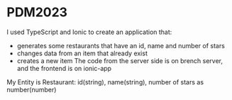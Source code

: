 # PDM2023
I used TypeScript and Ionic to create an application that:
  * generates some restaurants that have an id, name and number of stars
  * changes data from an item that already exist
  * creates a new item
The code from the server side is on brench server, and the frontend is on ionic-app

My Entity is Restaurant: id(string), name(string), number of stars as number(number)
